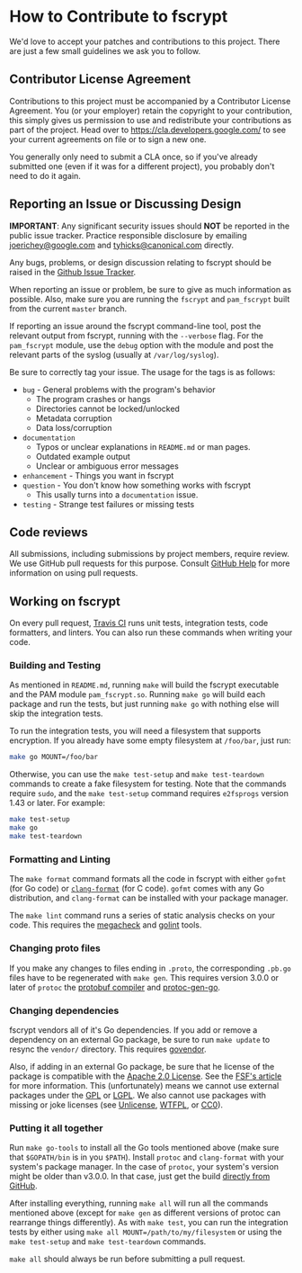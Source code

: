 # How to Contribute to fscrypt

We'd love to accept your patches and contributions to this project. There are
just a few small guidelines we ask you to follow.

## Contributor License Agreement

Contributions to this project must be accompanied by a Contributor License
Agreement. You (or your employer) retain the copyright to your contribution,
this simply gives us permission to use and redistribute your contributions as
part of the project. Head over to <https://cla.developers.google.com/> to see
your current agreements on file or to sign a new one.

You generally only need to submit a CLA once, so if you've already submitted one
(even if it was for a different project), you probably don't need to do it
again.

## Reporting an Issue or Discussing Design

__IMPORTANT__: Any significant security issues should __NOT__ be reported in
the public issue tracker. Practice responsible disclosure by emailing
<joerichey@google.com> and <tyhicks@canonical.com> directly.

Any bugs, problems, or design discussion relating to fscrypt should be raised
in the [Github Issue Tracker](https://github.com/google/fscrypt/issues/new).

When reporting an issue or problem, be sure to give as much information as
possible. Also, make sure you are running the `fscrypt` and `pam_fscrypt`
built from the current `master` branch.

If reporting an issue around the fscrypt command-line tool, post the
relevant output from fscrypt, running with the `--verbose` flag. For the
`pam_fscrypt` module, use the `debug` option with the module and post the
relevant parts of the syslog (usually at `/var/log/syslog`).

Be sure to correctly tag your issue. The usage for the tags is as follows:
* `bug` - General problems with the program's behavior
	* The program crashes or hangs
	* Directories cannot be locked/unlocked
	* Metadata corruption
	* Data loss/corruption
* `documentation`
	* Typos or unclear explanations in `README.md` or man pages.
	* Outdated example output
	* Unclear or ambiguous error messages
* `enhancement` - Things you want in fscrypt
* `question` - You don't know how something works with fscrypt
	* This usally turns into a `documentation` issue.
* `testing` - Strange test failures or missing tests

## Code reviews

All submissions, including submissions by project members, require review. We
use GitHub pull requests for this purpose. Consult
[GitHub Help](https://help.github.com/articles/about-pull-requests/) for more
information on using pull requests.

## Working on fscrypt

On every pull request, [Travis CI](https://travis-ci.org/google/fscrypt) runs
unit tests, integration tests, code formatters, and linters. You can also run
these commands when writing your code.

### Building and Testing

As mentioned in `README.md`, running `make` will build the fscrypt executable
and the PAM module `pam_fscrypt.so`. Running `make go` will build each package
and run the tests, but just running `make go` with nothing else will skip the
integration tests.

To run the integration tests, you will need a filesystem that supports
encryption. If you already have some empty filesystem at `/foo/bar`, just run:
```bash
make go MOUNT=/foo/bar
```

Otherwise, you can use the `make test-setup` and `make test-teardown` commands
to create a fake filesystem for testing. Note that the commands require `sudo`,
and the `make test-setup` command requires `e2fsprogs` version 1.43 or later.
For example:
```bash
make test-setup
make go
make test-teardown
```

### Formatting and Linting

The `make format` command formats all the code in fscrypt with either `gofmt`
(for Go code) or [`clang-format`](https://clang.llvm.org/docs/ClangFormat.html)
(for C code). `gofmt` comes with any Go distribution, and `clang-format` can be
installed with your package manager.

The `make lint` command runs a series of static analysis checks on your code.
This requires the
[megacheck](https://github.com/dominikh/go-tools/tree/master/cmd/megacheck) and
[golint](https://github.com/golang/lint) tools.

### Changing proto files

If you make any changes to files ending in `.proto`, the corresponding `.pb.go`
files have to be regenerated with `make gen`. This requires version 3.0.0 or
later of `protoc` the
[protobuf compiler](https://github.com/google/protobuf) and
[protoc-gen-go](https://github.com/golang/protobuf).

### Changing dependencies

fscrypt vendors all of it's Go dependencies. If you add or remove a dependency
on an external Go package, be sure to run `make update` to resync the `vendor/`
directory. This requires [govendor](https://github.com/kardianos/govendor).

Also, if adding in an external Go package, be sure that he license of the
package is compatible with the
[Apache 2.0 License](https://www.apache.org/licenses/LICENSE-2.0). See the
[FSF's article](https://www.gnu.org/licenses/license-list.html) for more
information. This (unfortunately) means we cannot use external packages under
the [GPL](https://choosealicense.com/licenses/gpl-3.0) or
[LGPL](https://choosealicense.com/licenses/lgpl-3.0/). We also cannot use
packages with missing or joke licenses (see [Unlicense](http://unlicense.org/), 
[WTFPL](http://www.wtfpl.net/), or
[CC0](https://creativecommons.org/publicdomain/zero/1.0/)).

### Putting it all together

Run `make go-tools` to install all the Go tools mentioned above (make sure that
`$GOPATH/bin` is in you `$PATH`). Install `protoc` and `clang-format` with your
system's package manager. In the case of `protoc`, your system's version might
be older than v3.0.0. In that case, just get the build
[directly from GitHub](https://github.com/google/protobuf/releases/latest).

After installing everything, running `make all` will run all the commands
mentioned above (except for `make gen` as different versions of protoc can
rearrange things differently). As with `make test`, you can run the integration
tests by either using `make all MOUNT=/path/to/my/filesystem` or using the
`make test-setup` and `make test-teardown` commands.

`make all` should always be run before submitting a pull request.
